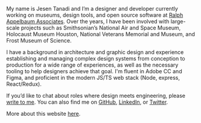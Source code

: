 My name is Jesen Tanadi and I’m a designer and developer currently working on museums, design tools, and open source software at [Ralph Appelbaum Associates](http://www.raany.com/). Over the years, I have been involved with large-scale projects such as Smithsonian’s National Air and Space Museum, Holocaust Museum Houston, National Veterans Memorial and Museum, and Frost Museum of Science.

I have a background in architecture and graphic design and experience establishing and managing complex design systems from conception to production for a wide range of experiences, as well as the necessary tooling to help designers achieve that goal. I'm fluent in Adobe CC and Figma, and proficient in the modern JS/TS web stack (Node, express, React/Redux). 

If you’d like to chat about roles where design meets engineering, please [write to me](mailto:mail@jesentanadi.com). You can also find me on [GitHub](https://github.com/jtanadi), [LinkedIn](https://linkedin.com/in/jesentanadi), or [Twitter](https://twitter.com/jesentanadi).

More about this website [here](https://github.com/jtanadi/design2020).
